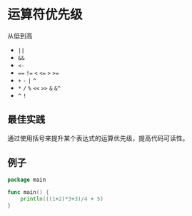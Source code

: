 # 运算符优先级

从低到高

- `||`
- `&&`
- `<-`
- `==` `!=` `<` `<=` `>` `>=`
- `+` `-` `|` `^`
- `*` `/` `%` `<<` `>>` `&` `&^`
- `^` `!`

## 最佳实践

通过使用括号来提升某个表达式的运算优先级，提高代码可读性。

## 例子

```go
package main

func main() {
    println(((1+2)*3+3)/4 + 5)
}
```
